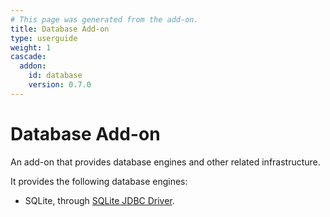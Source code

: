 ```yaml
---
# This page was generated from the add-on.
title: Database Add-on
type: userguide
weight: 1
cascade:
  addon:
    id: database
    version: 0.7.0
---
```


# Database Add-on

An add-on that provides database engines and other related infrastructure.

It provides the following database engines:

* SQLite, through [SQLite JDBC Driver](https://github.com/xerial/sqlite-jdbc).
